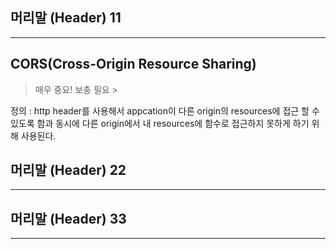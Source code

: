 ## 머리말 (Header) 11
***

## CORS(Cross-Origin Resource Sharing)

> 매우 중요! 보충 필요 >

정의 :   http header를 사용해서 appcation이 다른 origin의 resources에 접근 할 수 있도록
함과 동시에 다른 origin에서 내 resources에 함수로 접근하지 못하게 하기 위해 사용된다.

## 머리말 (Header) 22
***


## 머리말 (Header) 33
***
